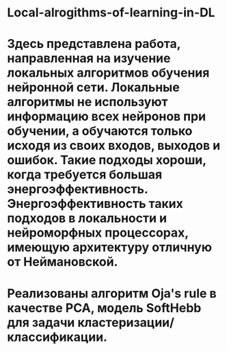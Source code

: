 # Local-alrogithms-of-learning-in-DL
# Здесь представлена работа, направленная на изучение локальных алгоритмов обучения нейронной сети. Локальные алгоритмы не используют информацию всех нейронов при обучении, а обучаются только исходя из своих входов, выходов и ошибок. Такие подходы хороши, когда требуется большая энергоэффективность. Энергоэффективность таких подходов в локальности и нейроморфных процессорах, имеющую архитектуру отличную от Неймановской. 
# Реализованы алгоритм Oja's rule в качестве PCA, модель SoftHebb для задачи кластеризации/классификации. 
